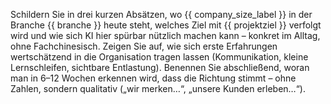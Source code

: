 Schildern Sie in drei kurzen Absätzen, wo {{ company_size_label }} in der Branche {{ branche }} heute steht, 
welches Ziel mit {{ projektziel }} verfolgt wird und wie sich KI hier spürbar nützlich machen kann – konkret im Alltag, ohne Fachchinesisch. 
Zeigen Sie auf, wie sich erste Erfahrungen wertschätzend in die Organisation tragen lassen (Kommunikation, kleine Lernschleifen, sichtbare Entlastung). 
Benennen Sie abschließend, woran man in 6–12 Wochen erkennen wird, dass die Richtung stimmt – ohne Zahlen, sondern qualitativ („wir merken…“, „unsere Kunden erleben…“).
